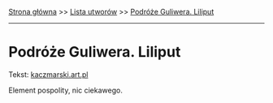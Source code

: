 [Strona główna](../index.md) >> [Lista utworów](../list.md) >> [Podróże Guliwera. Liliput](446.md)

---

# Podróże Guliwera. Liliput

Tekst: [kaczmarski.art.pl](https://www.kaczmarski.art.pl/tworczosc/wiersze/podroze-guliwera-liliput/)

Element pospolity, nic ciekawego.